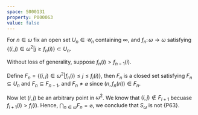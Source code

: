 ```yaml
---
space: S000131
property: P000063
value: false
---
```


For $n\in\omega$ fix an open set $U_n\in \mathcal U_n$ containing $\infty$, and $f_n \colon \omega \to \omega$ satisfying $\left\{ (i, j) \in \omega^2 \middle| j \geq f_n(i) \right\} \subset U_n$.

Without loss of generality, suppose $f_n(i) > f_{n-1}(i)$.

Define $F_n = \left\{ (i, j) \in \omega^2 \middle| f_n(i) \leq j \leq f_i(i) \right\}$, then $F_n$ is a closed set satisfying $F_n \subseteq U_n$ and $F_n \subseteq F_{n-1}$, and $F_n \neq \varnothing$ since $\bigl( n, f_n(n) \bigr) \in F_n$.

Now let $(i, j)$ be an arbitrary point in $\omega^2$. We know that $(i, j) \notin F_{i+1}$ becuase $f_{i+1}(i) > f_i(i)$.
Hence, $\bigcap_{n \in \omega} F_n = \varnothing$, we conclude that $S_\omega$ is not {P63}.
